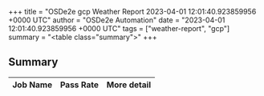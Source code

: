 +++
title = "OSDe2e gcp Weather Report 2023-04-01 12:01:40.923859956 +0000 UTC"
author = "OSDe2e Automation"
date = "2023-04-01 12:01:40.923859956 +0000 UTC"
tags = ["weather-report", "gcp"]
summary = "<table class=\"summary\"></table>"
+++
## Summary

| Job Name | Pass Rate | More detail |
|----------|-----------|-------------|




